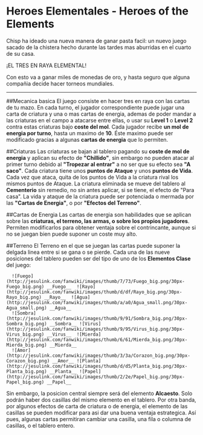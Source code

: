 # Heroes Elementales - Heroes of the Elements

Chisp ha ideado una nueva manera de ganar pasta facil: un nuevo juego sacado de la chistera hecho durante las tardes mas aburridas en el cuarto de su casa.

¡EL TRES EN RAYA ELEMENTAL!

Con esto va a ganar miles de monedas de oro, y hasta seguro que alguna compañia decide hacer torneos mundiales.
___

##Mecanica basica
El juego consiste en hacer tres en raya con las cartas de tu mazo. En cada turno, el jugador correspondiente puede jugar una carta de criatura y una o mas cartas de energia, ademas de poder mandar a las criaturas en el campo a atacarse entre ellas, o usar su **Level 1** o **Level 2** contra estas criaturas bajo **coste del mol**.
Cada jugador recibe **un mol de energia por turno**, hasta un maximo de **10**. Éste maximo puede ser modificado gracias a algunas **cartas de energia** que lo permiten.

##Criaturas
Las criaturas se bajan al tablero pagando su **coste de mol de energia** y aplican su efecto de **"Chillido"**, sin embargo no pueden atacar al primer turno debido al **"Tropezar al entrar"** a no ser que su efecto sea **"A saco"**. Cada criatura tiene unos **puntos de Ataque** y unos **puntos de Vida**. Cada vez que ataca, quita de los puntos de Vida a la criatura rival los mismos puntos de Ataque. La criatura eliminada se mueve del tablero al **Cementerio** sin remedio, no sin antes aplicar, si se tiene, el efecto de "Para casa". La vida y ataque de la criatura puede ser potenciada o mermada por las **"Cartas de Energia"**, o por **"Efectos del Terreno"**.

##Cartas de Energia
Las cartas de energia son habilidades que se aplican sobre las **criaturas, el terreno, las armas, o sobre los propios jugadores**. Permiten modificarlos para obtener ventaja sobre el contrincante, aunque si no se juegan bien puede suponer un coste muy alto.

##Terreno
El Terreno en el que se juegan las cartas puede suponer la delgada linea entre si se gana o se pierde. Cada una de las nueve posiciones del tablero pueden ser del tipo de uno de los **Elementos Clase** del juego: 



      ![Fuego](http://jesulink.com/fanwiki/images/thumb/7/73/Fuego_big.png/30px-Fuego_big.png) __Fuego__  ![Rayo](http://jesulink.com/fanwiki/images/thumb/d/df/Rayo_big.png/30px-Rayo_big.png) __Rayo__  ![Agua](http://jesulink.com/fanwiki/images/thumb/a/a0/Agua_small.png/30px-Agua_small.png) __Agua__  
      ![Sombra](http://jesulink.com/fanwiki/images/thumb/9/91/Sombra_big.png/30px-Sombra_big.png) __Sombra__ ![Virus](http://jesulink.com/fanwiki/images/thumb/9/95/Virus_big.png/30px-Virus_big.png) __Virus__  ![Mierda](http://jesulink.com/fanwiki/images/thumb/6/61/Mierda_big.png/30px-Mierda_big.png) __Mierda__  
      ![Amor](http://jesulink.com/fanwiki/images/thumb/3/3a/Corazon_big.png/30px-Corazon_big.png) __Amor__ ![Planta](http://jesulink.com/fanwiki/images/thumb/d/d5/Planta_big.png/30px-Planta_big.png) __Planta__ ![Papel](http://jesulink.com/fanwiki/images/thumb/2/2e/Papel_big.png/30px-Papel_big.png) __Papel__  



Sin embargo, la posicion central siempre será del elemento **Alcaesto**. Solo podrán haber dos casillas del mismo elemento en el tablero. Por otra banda, por algunos efectos de carta de criatura o de energia, el elemento de las casillas se pueden modificar para asi dar una buena ventaja estrategica. Así pues, algunas cartas permitiran cambiar una casilla, una fila o columna de casillas, o el tablero entero.